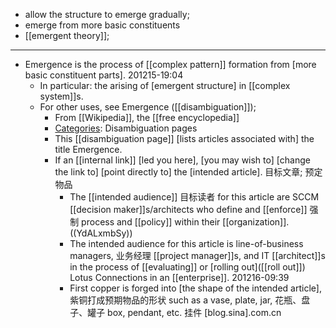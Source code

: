 - allow the structure to emerge gradually;
- emerge from more basic constituents
- [[emergent theory]];
- ---
- Emergence is the process of [[complex pattern]] formation from [more basic constituent parts].
201215-19:04
    - In particular: the arising of [emergent structure] in [[complex system]]s.
    - For other uses, see Emergence ([[disambiguation]]); 
        - From [[Wikipedia]], the [[free encyclopedia]]
        - [Categories]([[category]]): Disambiguation pages
        - This [[disambiguation page]] [lists articles associated with] the title Emergence.
        - If an [[internal link]] [led you here], [you may wish to] [change the link to] [point directly to] the [intended article]. 目标文章; 预定物品
            - The [[intended audience]] 目标读者 for this article are SCCM [[decision maker]]s/architects who define and [[enforce]] 强制 process and [[policy]] within their [[organization]]. ((YdALxmbSy))
            - The intended audience for this article is line-of-business managers, 业务经理 [[project manager]]s, and IT [[architect]]s in the process of [[evaluating]] or [rolling out]([[roll out]]) Lotus Connections in an [[enterprise]]. 
201216-09:39
            - First copper is forged into [the shape of the intended article], 紫铜打成预期物品的形状 such as a vase, plate, jar, 花瓶、盘子、罐子 box, pendant, etc. 挂件 [blog.sina].com.cn
